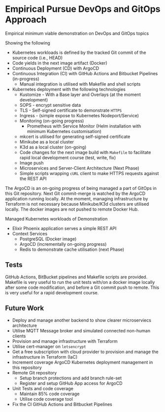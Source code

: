 # Empirical Pursue DevOps and GitOps Approach

Empirical minimum viable demonstration on DevOps and GitOps topics

Showing the following

- Kubernetes workloads is defined by the tracked Git commit of the source code (i.e., HEAD)
- Code yields in the next image artifact (Docker)
- Continuous Deployment (CD) with ArgoCD
- Continuous Integration (CI) with GitHub Actions and Bitbucket Pipelines (in-progress)
  - Manual integration is utilised with Makefile and shell scripts
- Kubernetes deployment with the following technologies
  - Kustomize - With a Base layer and Overlays (at the moment development)
  - SOPS - encrypt sensitive data
  - TLS - Self-signed certificate to demonstrate `HTTPS`
  - Ingress - (simple expose to Kubernetes Nodeport/Service)
  - Monitoring (on-going progress)
    - Prometheus with Service Monitor (Helm installation with minimum Kubernetes customisation)
  - mkcert is utilised for generating self-signed certificate
  - Minikube as a local cluster
  - K3d as a local cluster (on-going)
  - Code changes for the next image build with `Makefile` to facilitate rapid local development
    course (test, write, fix)
  - Image push
  - Microservices and Server-Client Architecture (Next Phase)
  - Simple scripts wrapping `cURL` client to make HTTPS requests against the REST API

The ArgoCD is an on-going progress of being managed a part of GitOps in
this Git repository. Next Git commit-merge is watched by the ArgoCD application running locally.
At the moment, managing infrastructure by Terraform is not necessary because Minikube/K3d clusters
are utilised locally. The docker images are not pushed to remote Docker Hub.

Managed Kubernetes workloads of Demonstration

- Elixir Phoenix application serves a simple REST API
- Context Services
  - PostgreSQL (Docker image)
  - ArgoCD (incrementally on-going progress)
  - Redis to demonstrate cache utilisation (next Phase)

## Tests

GitHub Actions, BitBucket pipelines and Makefile scripts are provided. Makefile is very useful to
run the unit tests with/on a docker image locally after some code modification,
and before a Git commit push to remote.
This is very useful for a rapid development course.

## Future Work

- Deploy and manage another backend to show clearer microserviecs architecture
- Utilise MQTT Message broker and simulated connected non-human clients
- Provision and manage infrastructure with Terraform
- Utilise cert-manager on `letsencrypt`
- Get a free subscription with cloud provider to provision and manage the infrastructure
  in Terraform (IaC)
- Increment coverage ArgoCD Kubernetes deployment management in this repository
- Remote Git repository
  - Setup branch protections and add branch rule-set
  - Register and setup GitHub App access for ArgoCD
- Unit Tests and code coverage
  - Maintain 85% code coverage
  - Utilise code coverage tool
- Fix the CI GitHub Actions and Bitbucket Pipelines

